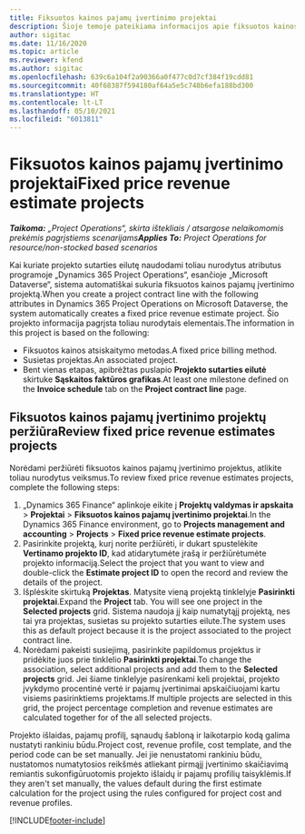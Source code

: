 ```yaml
---
title: Fiksuotos kainos pajamų įvertinimo projektai
description: Šioje temoje pateikiama informacijos apie fiksuotos kainos pajamų naudojimą projektuose.
author: sigitac
ms.date: 11/16/2020
ms.topic: article
ms.reviewer: kfend
ms.author: sigitac
ms.openlocfilehash: 639c6a104f2a90366a0f477c0d7cf384f19cdd81
ms.sourcegitcommit: 40f68387f594180af64a5e5c748b6efa188bd300
ms.translationtype: HT
ms.contentlocale: lt-LT
ms.lasthandoff: 05/10/2021
ms.locfileid: "6013811"
---
```

# <a name="fixed-price-revenue-estimate-projects"></a><span data-ttu-id="cc48c-103">Fiksuotos kainos pajamų įvertinimo projektai</span><span class="sxs-lookup"><span data-stu-id="cc48c-103">Fixed price revenue estimate projects</span></span> 

<span data-ttu-id="cc48c-104">_**Taikoma:** „Project Operations“, skirta ištekliais / atsargose nelaikomomis prekėmis pagrįstiems scenarijams_</span><span class="sxs-lookup"><span data-stu-id="cc48c-104">_**Applies To:** Project Operations for resource/non-stocked based scenarios_</span></span>

<span data-ttu-id="cc48c-105">Kai kuriate projekto sutarties eilutę naudodami toliau nurodytus atributus programoje „Dynamics 365 Project Operations“, esančioje „Microsoft Dataverse“, sistema automatiškai sukuria fiksuotos kainos pajamų įvertinimo projektą.</span><span class="sxs-lookup"><span data-stu-id="cc48c-105">When you create a project contract line with the following attributes in Dynamics 365 Project Operations on Microsoft Dataverse, the system automatically creates a fixed price revenue estimate project.</span></span> <span data-ttu-id="cc48c-106">Šio projekto informacija pagrįsta toliau nurodytais elementais.</span><span class="sxs-lookup"><span data-stu-id="cc48c-106">The information in this project is based on the following:</span></span>

  - <span data-ttu-id="cc48c-107">Fiksuotos kainos atsiskaitymo metodas.</span><span class="sxs-lookup"><span data-stu-id="cc48c-107">A fixed price billing method.</span></span>
  - <span data-ttu-id="cc48c-108">Susietas projektas.</span><span class="sxs-lookup"><span data-stu-id="cc48c-108">An associated project.</span></span>
  - <span data-ttu-id="cc48c-109">Bent vienas etapas, apibrėžtas puslapio **Projekto sutarties eilutė** skirtuke **Sąskaitos faktūros grafikas**.</span><span class="sxs-lookup"><span data-stu-id="cc48c-109">At least one milestone defined on the **Invoice schedule** tab on the **Project contract line** page.</span></span>

## <a name="review-fixed-price-revenue-estimates-projects"></a><span data-ttu-id="cc48c-110">Fiksuotos kainos pajamų įvertinimo projektų peržiūra</span><span class="sxs-lookup"><span data-stu-id="cc48c-110">Review fixed price revenue estimates projects</span></span>
<span data-ttu-id="cc48c-111">Norėdami peržiūrėti fiksuotos kainos pajamų įvertinimo projektus, atlikite toliau nurodytus veiksmus.</span><span class="sxs-lookup"><span data-stu-id="cc48c-111">To review fixed price revenue estimates projects, complete the following steps:</span></span>

1. <span data-ttu-id="cc48c-112">„Dynamics 365 Finance“ aplinkoje eikite į **Projektų valdymas ir apskaita** > **Projektai** > **Fiksuotos kainos pajamų įvertinimo projektai**.</span><span class="sxs-lookup"><span data-stu-id="cc48c-112">In the Dynamics 365 Finance environment, go to **Projects management and accounting** > **Projects** > **Fixed price revenue estimate projects**.</span></span>
2. <span data-ttu-id="cc48c-113">Pasirinkite projektą, kurį norite peržiūrėti, ir dukart spustelėkite **Vertinamo projekto ID**, kad atidarytumėte įrašą ir peržiūrėtumėte projekto informaciją.</span><span class="sxs-lookup"><span data-stu-id="cc48c-113">Select the project that you want to view and double-click the **Estimate project ID** to open the record and review the details of the project.</span></span>
3. <span data-ttu-id="cc48c-114">Išplėskite skirtuką **Projektas**. Matysite vieną projektą tinklelyje **Pasirinkti projektai**.</span><span class="sxs-lookup"><span data-stu-id="cc48c-114">Expand the **Project** tab. You will see one project in the **Selected projects** grid.</span></span> <span data-ttu-id="cc48c-115">Sistema naudoja jį kaip numatytąjį projektą, nes tai yra projektas, susietas su projekto sutarties eilute.</span><span class="sxs-lookup"><span data-stu-id="cc48c-115">The system uses this as default project because it is the project associated to the project contract line.</span></span> 
4. <span data-ttu-id="cc48c-116">Norėdami pakeisti susiejimą, pasirinkite papildomus projektus ir pridėkite juos prie tinklelio **Pasirinkti projektai**.</span><span class="sxs-lookup"><span data-stu-id="cc48c-116">To change the association, select additional projects and add them to the **Selected projects** grid.</span></span> <span data-ttu-id="cc48c-117">Jei šiame tinklelyje pasirenkami keli projektai, projekto įvykdymo procentinė vertė ir pajamų įvertinimai apskaičiuojami kartu visiems pasirinktiems projektams.</span><span class="sxs-lookup"><span data-stu-id="cc48c-117">If multiple projects are selected in this grid, the project percentage completion and revenue estimates are calculated together for of the all selected projects.</span></span>

  <span data-ttu-id="cc48c-118">Projekto išlaidas, pajamų profilį, sąnaudų šabloną ir laikotarpio kodą galima nustatyti rankiniu būdu.</span><span class="sxs-lookup"><span data-stu-id="cc48c-118">Project cost, revenue profile, cost template, and the period code can be set manually.</span></span> <span data-ttu-id="cc48c-119">Jei jie nenustatomi rankiniu būdu, nustatomos numatytosios reikšmės atliekant pirmąjį įvertinimo skaičiavimą remiantis sukonfigūruotomis projekto išlaidų ir pajamų profilių taisyklėmis.</span><span class="sxs-lookup"><span data-stu-id="cc48c-119">If they aren't set manually, the values default during the first estimate calculation for the project using the rules configured for project cost and revenue profiles.</span></span>



[!INCLUDE[footer-include](../includes/footer-banner.md)]
